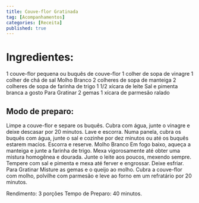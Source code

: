 ```yaml
---
title: Couve-flor Gratinada
tag: [Acompanhamentos]
categories: [Receita]
published: true
---
```


# Ingredientes:

1 couve-flor pequena ou buquês de couve-flor
1 colher de sopa de vinagre
1 colher de chá de sal
Molho Branco
2 colheres de sopa de manteiga
2 colheres de sopa de farinha de trigo
1 1/2 xícara de leite
Sal e pimenta branca a gosto
Para Gratinar
2 gemas
1 xícara de parmesão ralado

## Modo de preparo:

Limpe a couve-flor e separe os buquês. Cubra com água, junte o vinagre e deixe descasar por 20 minutos. Lave e escorra. Numa panela, cubra os buquês com água, junte o sal e cozinhe por dez minutos ou até os buquês estarem macios. Escorra e reserve.
Molho Branco
Em fogo baixo, aqueça a manteiga e junte a farinha de trigo. Mexa vigorosamente até obter uma mistura homogênea e dourada. Junte o leite aos poucos, mexendo sempre. Tempere com sal e pimenta e mexa até ferver e engrossar. Deixe esfriar.
Para Gratinar
Misture as gemas e o queijo ao molho. Cubra a couve-flor com molho, polvilhe com parmesão e leve ao forno em um refratário por 20 minutos.

Rendimento: 3 porções
Tempo de Preparo: 40 minutos.
